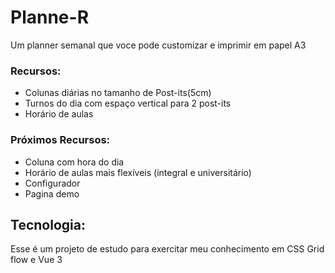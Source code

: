 # Planne-R
Um planner semanal que voce pode customizar e imprimir em papel A3

### Recursos: 
- Colunas diárias no tamanho de Post-its(5cm)
- Turnos do dia com espaço vertical para 2 post-its
- Horário de aulas

### Próximos Recursos:
- Coluna com hora do dia
- Horário de aulas mais flexíveis (integral e universitário)
- Configurador
- Pagina demo

## Tecnologia:
Esse é um projeto de estudo para exercitar meu conhecimento em CSS Grid flow e Vue 3
